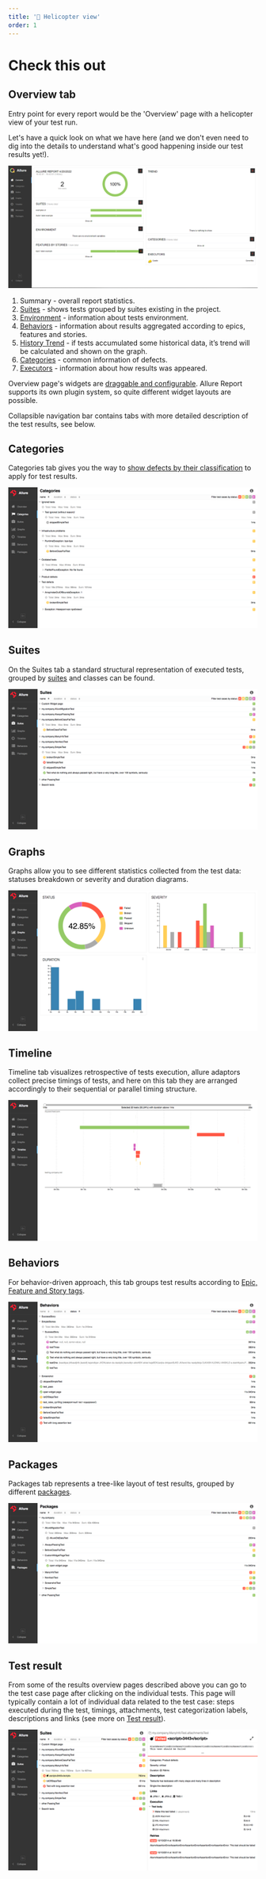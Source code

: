 ```yaml
---
title: '🚁 Helicopter view'
order: 1
---
```


# Check this out

## Overview tab

Entry point for every report would be the 'Overview' page with a helicopter view of your test run.

Let's have a quick look on what we have here (and we don't even need to dig into the details to understand what's good happening inside our test results yet!).

![Overview](../images/replace_it-overview.png)

1. Summary - overall report statistics.
2. [Suites]() - shows tests grouped by suites existing in the project.
3. [Environment](../useful_features#environment) - information about tests environment.
4. [Behaviors]() - information about results aggregated according to epics, features and stories.
5. [History Trend]() - if tests accumulated some historical data, it’s trend will be calculated and shown on the graph.
6. [Categories](../useful_features#categories) - common information of defects.
7. [Executors](../quick_start#executors) - information about how results was appeared.

Overview page's widgets are [draggable and configurable](../widgets). Allure Report supports its own plugin system, so quite different widget layouts are possible.

Collapsible navigation bar contains tabs with more detailed description of the test results, see below.

## Categories

Categories tab gives you the way to [show defects by their classification](../useful_features#categories) to apply for test results.

![Categories](../images/tab_categories.png)

## Suites

On the Suites tab a standard structural representation of executed tests, grouped by [suites]() and classes can be found.

![Suites](../images/tab_suites.png)

## Graphs

Graphs allow you to see different statistics collected from the test data: statuses breakdown or severity and duration diagrams.

![Graphs](../images/tab_graphs.png)

## Timeline

Timeline tab visualizes retrospective of tests execution, allure adaptors collect precise timings of tests, and here on this tab they are arranged accordingly to their sequential or parallel timing structure.

![Timeline](../images/tab_timeline.png)

## Behaviors

For behavior-driven approach, this tab groups test results according to [Epic, Feature and Story tags]().

![Behaviors](../images/tab_behaviors.png)


## Packages

Packages tab represents a tree-like layout of test results, grouped by different [packages]().

![Packages](../images/tab_packages.png)


## Test result

From some of the results overview pages described above you can go to the test case page after clicking on the individual tests. This page will typically contain a lot of individual data related to the test case: steps executed during the test, timings, attachments, test categorization labels, descriptions and links (see more on [Test result](../test_result_page)).

![Test result page](../images/testcase.png)
